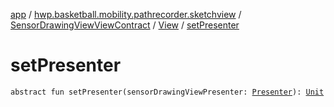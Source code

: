 [app](../../../index.md) / [hwp.basketball.mobility.pathrecorder.sketchview](../../index.md) / [SensorDrawingViewViewContract](../index.md) / [View](index.md) / [setPresenter](.)

# setPresenter

`abstract fun setPresenter(sensorDrawingViewPresenter: `[`Presenter`](../-presenter/index.md)`): `[`Unit`](https://kotlinlang.org/api/latest/jvm/stdlib/kotlin/-unit/index.html)